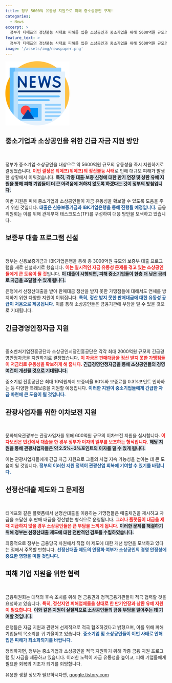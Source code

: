 ```yaml
---
title: 정부 5600억 유동성 지원으로 피해 중소상공인 구제!
categories:
  - News
excerpt: >
  정부가 티메프의 정산불능 사태로 피해를 입은 소상공인과 중소기업을 위해 5600억원 규모의 유동성 지원을 발표했다. 긴급자금과 만기연장 등 다양한 대책으로 재정 지원에 나선다. 이 기회를 놓치지 마세요!
feature_text: >
  정부가 티메프의 정산불능 사태로 피해를 입은 소상공인과 중소기업을 위해 5600억원 규모의 유동성 지원을 발표했다. 긴급자금과 만기연장 등 다양한 대책으로 재정 지원에 나선다. 이 기회를 놓치지 마세요!
image: '/assets/img/newspaper.png'
---
```


<p><img src="/assets/img/newspaper.png" alt="kimp 속보" /></p>

<h2 data-ke-size="size26">중소기업과 소상공인을 위한 긴급 자금 지원 방안</h2>

<p data-ke-size="size16">&nbsp;</p>

<p>정부가 중소기업·소상공인을 대상으로 약 5600억원 규모의 유동성을 즉시 지원하기로 결정했습니다. <b><span style="color: #ee2323;">이번 결정은 티메프(위메프)의 정산불능 사태</span></b>로 인해 대규모 피해가 발생한 상황에서 이뤄졌습니다. <b><span style="background-color: #21538527;">특히, 각종 대출·보증 신청에 대한 만기 연장 및 상환 유예 지원을 통해 피해 기업들이 더 큰 어려움에 처하지 않도록 하겠다는 것이 정부의 방침입니다.</span></b></p>

<p>이번 지원은 피해 중소기업과 소상공인들이 자금 유동성을 확보할 수 있도록 도움을 주기 위한 것입니다. <b><span style="color: #1a5490;">대출은 신용보증기금과 IBK기업은행을 통해 진행될 예정입니다.</span></b> 금융위원회는 이를 위해 관계부처 태스크포스(TF)를 구성하여 대응 방안을 모색하고 있습니다.</p>

<h2 data-ke-size="size26">보증부 대출 프로그램 신설</h2>

<p data-ke-size="size16">&nbsp;</p>

<p>정부는 신용보증기금과 IBK기업은행을 통해 총 3000억원 규모의 보증부 대출 프로그램을 새로 신설하기로 했습니다. <b><span style="color: #ee2323;">이는 일시적인 자금 유동성 문제를 겪고 있는 소상공인들에게 큰 도움이 될 것</span></b>입니다. <b><span style="background-color: #21538527;">이 대출이 시행되면, 피해 중소기업들이 한층 더 낮은 금리로 자금을 조달할 수 있게 됩니다.</span></b></p>

<p>은행에서 선정산대출을 받아 판매대금 정산을 받지 못한 가맹점들에 대해서도 연체를 방지하기 위한 다양한 지원이 이뤄집니다. <b><span style="color: #1a5490;">특히, 정산 받지 못한 판매대금에 대한 유동성 공급이 처음으로 제공됩니다.</span></b> 이를 통해 소상공인들은 금융기관에 부담을 덜 수 있을 것으로 기대됩니다.</p>

<h2 data-ke-size="size26">긴급경영안정자금 지원</h2>

<p data-ke-size="size16">&nbsp;</p>

<p>중소벤처기업진흥공단과 소상공인시장진흥공단은 각각 최대 2000억원 규모의 긴급경영안정자금을 지원하기로 결정했습니다. <b><span style="color: #ee2323;">이 자금은 판매대금을 정산 받지 못한 가맹점들이 저금리로 유동성을 확보하게 해 줍니다.</span></b> <b><span style="background-color: #21538527;">긴급경영안정자금을 통해 소상공인들의 경영 여건이 개선될 것으로 기대됩니다.</span></b></p>

<p>중소기업 진흥공단은 최대 10억원까지 보증비율 90%와 보증료를 0.3%포인트 인하하는 등 다양한 특례보증을 지원할 예정입니다. <b><span style="color: #1a5490;">이러한 지원이 중소기업들에게 긴급한 자금 마련에 큰 도움이 될 것입니다.</span></b></p>

<h2 data-ke-size="size26">관광사업자를 위한 이차보전 지원</h2>

<p data-ke-size="size16">&nbsp;</p>

<p>문화체육관광부는 관광사업자를 위해 600억원 규모의 이차보전 지원을 실시합니다. <b><span style="color: #ee2323;">이차보전은 민간에서 대출을 한 경우 정부가 이자의 일부를 보조하는 형식입니다.</span></b> <b><span style="background-color: #21538527;">해당 지원을 통해 관광사업자들은 약 2.5%~3%포인트의 이자를 덜 수 있게 됩니다.</span></b></p>

<p>이는 관광사업자들에게 긴급 자금 지원으로 그들의 사업 지속 가능성을 높이는 데 큰 도움이 될 것입니다. <b><span style="color: #1a5490;">정부의 이러한 지원 정책이 관광산업 회복에 기여할 수 있기를 바랍니다.</span></b></p>

<h2 data-ke-size="size26">선정산대출 제도와 그 문제점</h2>

<p data-ke-size="size16">&nbsp;</p>

<p>티메프와 같은 플랫폼에서 선정산대출을 이용하는 가맹점들은 매출채권을 제시하고 자금을 조달한 후 판매 대금을 정산받는 형식으로 운영됩니다. <b><span style="color: #ee2323;">그러나 플랫폼이 대금을 제때 지급하지 않을 경우 소상공인들은 큰 부담을 느끼게 됩니다.</span></b> <b><span style="background-color: #21538527;">이러한 문제를 해결하기 위해 정부는 선정산대출 제도에 대한 전반적인 검토를 수립하였습니다.</span></b></p>

<p>최종적으로 정부는 금융당국 차원에서 직접 이 제도에 대한 개선 방안을 모색하고 있다는 점에서 주목할 만합니다. <b><span style="color: #1a5490;">선정산대출 제도의 안정화 여부가 소상공인의 경영 안정성에 중요한 영향을 미칠 것입니다.</span></b></p>

<h2 data-ke-size="size26">피해 기업 지원을 위한 협력</h2>

<p data-ke-size="size16">&nbsp;</p>

<p>금융위원회는 대책의 후속 조치를 위해 전 금융권과 정책금융기관들이 적극 협력할 것을 요청하고 있습니다. <b><span style="color: #ee2323;">특히, 정산지연 피해업체들을 상대로 한 만기연장과 상환 유예 지원이 필요합니다.</span></b> <b><span style="background-color: #21538527;">이와 같은 지원이 실질적으로 소상공인들의 금융 부담을 덜어주는 데 기여할 것입니다.</span></b></p>

<p>은행들은 자금 지원과 관련해 선제적으로 적극 협조하겠다고 밝혔으며, 이를 위해 피해 기업들의 목소리를 귀 기울이고 있습니다. <b><span style="color: #1a5490;">중소기업 및 소상공인들이 이번 사태로 인해 입은 피해가 최소화되기를 바랍니다.</span></b></p>

<p>정리하자면, 정부는 중소기업과 소상공인을 적극 지원하기 위해 각종 금융 지원 프로그램 및 자금을 제공하고 있습니다. 이러한 노력이 자금 유동성을 높이고, 피해 기업들에게 필요한 회복의 기초가 되기를 희망합니다.</p>
유용한 생활 정보가 필요하시다면, <a href="https://qoogle.tistory.com" rel="dofollow">qoogle.tistory.com</a>


